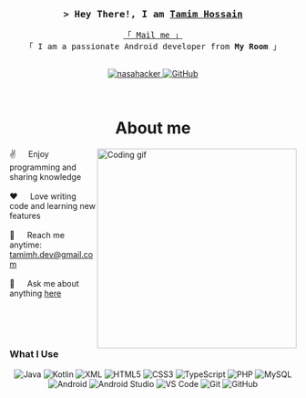 <h3 align="center">
  <samp>&gt; Hey There!, I am
    <b><a target="_blank" href="https://nasahacker.com">Tamim Hossain</a></b>
  </samp>
</h3>

<p align="center"> 
  <samp>
    <a href="mailto:tamimh.dev@gmail.com">「 Mail me 」</a>
    <br>
    「 I am a passionate Android developer from <b>My Room</b> 」
    <br><br>
  </samp>
</p>

<p align="center">
  <a href="https://nasahacker.com" target="_blank">
    <img src="https://img.shields.io/badge/Website-DC143C?style=for-the-badge&logo=medium&logoColor=white" alt="nasahacker" />
  </a>
  <a href="https://github.com/CodeWithTamim" target="_blank">
    <img src="https://img.shields.io/badge/GitHub-171515?style=for-the-badge&logo=github&logoColor=white" alt="GitHub" />
  </a> 
</p>
<br />

<!-- About Section -->
<h1 align="center">About me</h1>

<p>
  <img align="right" width="350" src="https://media.giphy.com/media/qgQUggAC3Pfv687qPC/giphy.gif" alt="Coding gif" />
  
  ✌️ &emsp; Enjoy programming and sharing knowledge <br/><br/>
  ❤️ &emsp; Love writing code and learning new features<br/><br/>
  📧 &emsp; Reach me anytime: <a href="mailto:tamimh.dev@gmail.com">tamimh.dev@gmail.com</a><br/><br/>
  💬 &emsp; Ask me about anything <a href="https://github.com/CodeWithTamim/CodeWithTamim/issues">here</a>
</p>

<br/><br/><br/>
<h3>What I Use</h3>

<p align="center">
  <img src="https://img.shields.io/badge/Java-ED8B00?style=for-the-badge&logo=java&logoColor=white" alt="Java" />
  <img src="https://img.shields.io/badge/Kotlin-0095D5?style=for-the-badge&logo=kotlin&logoColor=white" alt="Kotlin" />
    <img src="https://img.shields.io/badge/XML-FF6600?style=for-the-badge&logo=xml&logoColor=white" alt="XML" />
   <img src="https://img.shields.io/badge/HTML5-E34F26?style=for-the-badge&logo=html5&logoColor=white" alt="HTML5" />
  <img src="https://img.shields.io/badge/CSS3-1572B6?style=for-the-badge&logo=css3&logoColor=white" alt="CSS3" />
  <img src="https://img.shields.io/badge/TypeScript-007ACC?style=for-the-badge&logo=typescript&logoColor=white" alt="TypeScript" />
   <img src="https://img.shields.io/badge/PHP-777BB4?style=for-the-badge&logo=php&logoColor=white" alt="PHP" />
  <img src="https://img.shields.io/badge/MySQL-4479A1?style=for-the-badge&logo=mysql&logoColor=white" alt="MySQL" />
  <img src="https://img.shields.io/badge/Android-3DDC84?style=for-the-badge&logo=android&logoColor=white" alt="Android" />
  <img src="https://img.shields.io/badge/Android_Studio-3DDC84?style=for-the-badge&logo=android-studio&logoColor=white" alt="Android Studio" />
  <img src="https://img.shields.io/badge/VS_Code-0078d7?style=for-the-badge&logo=visual-studio-code&logoColor=white" alt="VS Code" />
  <img src="https://img.shields.io/badge/Git-F05032?style=for-the-badge&logo=git&logoColor=white" alt="Git" />
  <img src="https://img.shields.io/badge/GitHub-171515?style=for-the-badge&logo=github&logoColor=white" alt="GitHub" />
</p>

<br/>
